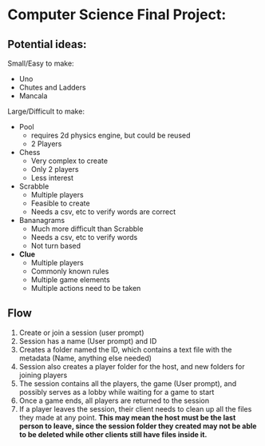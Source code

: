 # Computer Science Final Project:

## Potential ideas:

Small/Easy to make:
- Uno
- Chutes and Ladders
- Mancala

Large/Difficult to make:
- Pool 
    - requires 2d physics engine, but could be reused
    - 2 Players
- Chess
    - Very complex to create
    - Only 2 players
    - Less interest
- Scrabble
    - Multiple players
    - Feasible to create
    - Needs a csv, etc to verify words are correct
- Bananagrams
    - Much more difficult than Scrabble
    - Needs a csv, etc to verify words
    - Not turn based
- **Clue**
    - Multiple players
    - Commonly known rules
    - Multiple game elements
    - Multiple actions need to be taken

## Flow

1. Create or join a session (user prompt)
2. Session has a name (User prompt) and ID
3. Creates a folder named the ID, which contains a text file with the metadata (Name, anything else needed)
4. Session also creates a player folder for the host, and new folders for joining players
5. The session contains all the players, the game (User prompt), and possibly serves as a lobby while waiting for a game to start
6. Once a game ends, all players are returned to the session
7. If a player leaves the session, their client needs to clean up all the files they made at any point. **This may mean the host must be the last person to leave, since the session folder they created may not be able to be deleted while other clients still have files inside it.**
